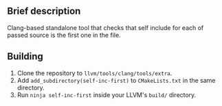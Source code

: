 Brief description
-----------------

Clang-based standalone tool that checks that self include for each of passed
source is the first one in the file.

Building
--------

1. Clone the repository to `llvm/tools/clang/tools/extra`.
2. Add `add_subdirectory(self-inc-first)` to `CMakeLists.txt` in the same
   directory.
3. Run `ninja self-inc-first` inside your LLVM's `build/` directory.
